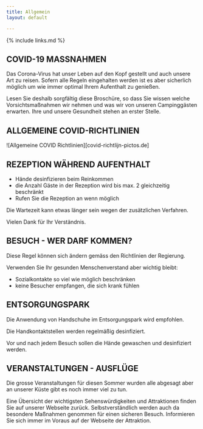 ```yaml
---
title: Allgemein
layout: default

---
```


{% include links.md %}

## COVID-19 MASSNAHMEN

Das Corona-Virus hat unser Leben auf den Kopf gestellt und auch unsere Art zu reisen.
Sofern alle Regeln eingehalten werden ist es aber sicherlich möglich um wie immer optimal
Ihrem Aufenthalt zu genießen.

Lesen Sie deshalb sorgfältig diese Broschüre, so dass Sie wissen welche Vorsichtsmaßnahmen
wir nehmen und was wir von unseren Campinggästen erwarten. Ihre und unsere Gesundheit
stehen an erster Stelle.


## ALLGEMEINE COVID-RICHTLINIEN

![Allgemeine COVID Richtlinien][covid-richtlijn-pictos.de]


## REZEPTION WÄHREND AUFENTHALT

* Hände desinfizieren beim Reinkommen
* die Anzahl Gäste in der Rezeption wird bis max. 2 gleichzeitig beschränkt
* Rufen Sie die Rezeption an wenn möglich

Die Wartezeit kann etwas länger sein wegen der zusätzlichen Verfahren.

Vielen Dank für Ihr Verständnis.

## BESUCH - WER DARF KOMMEN?

Diese Regel können sich ändern gemäss den Richtlinien der Regierung.

Verwenden Sie Ihr gesunden Menschenverstand aber wichtig bleibt:
* Sozialkontakte so viel wie möglich beschränken
* keine Besucher empfangen, die sich krank fühlen

## ENTSORGUNGSPARK

Die Anwendung von Handschuhe im Entsorgungspark wird empfohlen.

Die Handkontaktstellen werden regelmäßig desinfiziert.

Vor und nach jedem Besuch sollen die Hände gewaschen und desinfiziert werden.

## VERANSTALTUNGEN - AUSFLÜGE

Die grosse Veranstaltungen für diesen Sommer wurden alle abgesagt aber an unserer Küste
gibt es noch immer viel zu tun.

Eine Übersicht der wichtigsten Sehenswürdigkeiten und Attraktionen finden Sie auf unserer
Webseite zurück. Selbstverständlich werden auch da besondere Maßnahmen genommen für
einen sicheren Besuch. Informieren Sie sich immer im Voraus auf der Webseite der Attraktion.